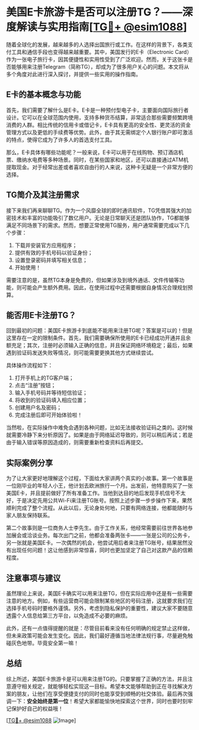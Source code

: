 # 美国E卡旅游卡是否可以注册TG？——深度解读与实用指南[[TG💪+ @esim1088](https://t.me/s/esim1088)]

随着全球化的发展，越来越多的人选择出国旅行或工作。在这样的背景下，各类支付工具和通信手段也变得越来越重要。其中，美国发行的E卡（Electronic Card）作为一张电子旅行卡，因其便捷性和实用性受到了广泛欢迎。然而，关于这张卡是否能够用来注册Telegram（简称TG），却成为了很多用户关心的问题。本文将从多个角度对此进行深入探讨，并提供一些实用的操作指南。

## E卡的基本概念与功能

首先，我们需要了解什么是E卡。E卡是一种预付型电子卡，主要面向国际旅行者设计。它可以在全球范围内使用，支持多种货币结算，非常适合那些需要频繁跨境消费的人群。相比传统的信用卡或借记卡，E卡具有更高的安全性、更灵活的资金管理方式以及更低的手续费等优势。此外，由于其无需绑定个人银行账户即可激活的特点，使得它成为了许多人的首选支付工具。

那么，E卡具体有哪些功能呢？一般来说，E卡可以用于在线购物、预订酒店机票、缴纳水电费等多种场景。同时，在某些国家和地区，还可以直接通过ATM机提取现金。对于经常出差或者喜欢自由行的人来说，这种卡无疑是一个非常方便的选择。

## TG简介及其注册需求

接下来我们再来聊聊TG。作为一个风靡全球的即时通讯软件，TG凭借其强大的加密技术和丰富的功能吸引了数亿用户。无论是日常聊天还是团队协作，TG都能够满足不同场景下的需求。然而，想要正常使用TG服务，用户通常需要完成以下几个步骤：

1. 下载并安装官方应用程序；
2. 提供有效的手机号码以验证身份；
3. 设置登录密码并填写相关信息；
4. 开始使用！

需要注意的是，虽然TG本身是免费的，但如果涉及到境外通话、文件传输等功能，则可能会产生额外费用。因此，在使用过程中还需要根据自身情况合理规划预算。

## 能否用E卡注册TG？

回到最初的问题：美国E卡旅游卡到底能不能用来注册TG呢？答案是可以的！但是这里存在一定的限制条件。首先，我们需要确保所使用的E卡已经成功开通并且余额充足；其次，注册时必须输入正确的信息，并且保证网络环境稳定；最后，如果遇到验证码发送失败等情况，则可能需要更换其他方式继续尝试。

具体操作流程如下：
1. 打开手机上的TG客户端；
2. 点击“注册”按钮；
3. 输入手机号码并等待短信验证；
4. 将收到的验证码填入相应位置；
5. 创建用户名及密码；
6. 完成注册后即可开始体验啦！

当然啦，在实际操作中难免会遇到各种问题，比如无法接收验证码之类的。这时候就需要冷静下来分析原因了。如果是由于网络延迟导致的，则可以稍后再试；若是由于输入错误等原因造成的，则需要重新检查资料后再提交。

## 实际案例分享

为了让大家更好地理解这个过程，下面给大家讲两个真实的小故事。第一个故事是一位刚毕业的年轻人小王，他计划去欧洲旅行一个月。出发前，他特意购买了一张美国E卡，并且提前做好了所有准备工作。当他到达目的地后发现手机信号不太好，于是决定先用公共Wi-Fi来注册TG账号。按照上述步骤一步步操作下来，果然顺利完成了整个流程。从此以后，无论身处何地，只要有网络连接，他都能随时与家人朋友保持联系。

第二个故事则是一位商务人士李先生。由于工作关系，他经常需要前往世界各地参加展会或洽谈业务。每次出门之前，他都会准备两张卡——一张是公司的公务卡，另一张就是美国E卡。一次偶然的机会，他尝试用后者来注册TG账号，结果居然没有出现任何问题！这让他感到非常惊喜，同时也更加坚定了自己对这款产品的信赖程度。

## 注意事项与建议

虽然理论上来说，美国E卡确实可以用来注册TG，但在实际应用中还是有一些需要注意的地方。例如，有些运营商可能会限制某些地区的号码注册，这就要求我们在选择手机号码时要格外谨慎。另外，考虑到隐私保护的重要性，建议大家不要随意透露个人信息给第三方平台，以免造成不必要的麻烦。

此外，还有一点值得提醒的就是：尽管目前看来没有任何明确的规定禁止这样做，但未来政策可能会发生变化。因此，我们最好遵循当地法律法规行事，尽量避免触碰灰色地带。毕竟安全第一嘛！

## 总结

综上所述，美国E卡旅游卡是可以用来注册TG的。只要掌握了正确的方法，并且注意遵守相关规定，就能够轻松实现这一目标。希望本文能够帮助到正在寻找解决方案的朋友，让他们在享受便捷支付的同时也能享受到顺畅的社交体验。最后再次强调一下：**安全始终是第一位**！希望大家都能愉快地探索这个世界，同时也要时刻牢记保护好自己的权益哦！

[[TG💪+ @esim1088](https://t.me/s/esim1088) ![Image](https://i.postimg.cc/4NQfJmqS/Snipaste-2025-05-13-00-14-12.png)]